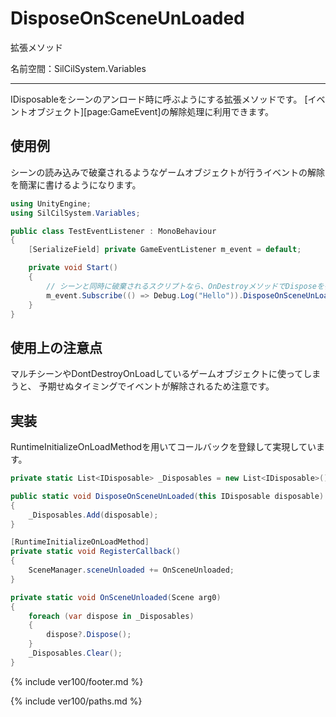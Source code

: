 # DisposeOnSceneUnLoaded

拡張メソッド

名前空間：SilCilSystem.Variables

---

IDisposableをシーンのアンロード時に呼ぶようにする拡張メソッドです。
[イベントオブジェクト][page:GameEvent]の解除処理に利用できます。

## 使用例

シーンの読み込みで破棄されるようなゲームオブジェクトが行うイベントの解除を簡潔に書けるようになります。

```cs
using UnityEngine;
using SilCilSystem.Variables;

public class TestEventListener : MonoBehaviour
{
    [SerializeField] private GameEventListener m_event = default;

    private void Start()
    {
        // シーンと同時に破棄されるスクリプトなら、OnDestroyメソッドでDisposeを書く必要がなくなります.
        m_event.Subscribe(() => Debug.Log("Hello")).DisposeOnSceneUnLoaded();
    }
}
```

## 使用上の注意点

マルチシーンやDontDestroyOnLoadしているゲームオブジェクトに使ってしまうと、
予期せぬタイミングでイベントが解除されるため注意です。

## 実装

RuntimeInitializeOnLoadMethodを用いてコールバックを登録して実現しています。

```cs
private static List<IDisposable> _Disposables = new List<IDisposable>(); 

public static void DisposeOnSceneUnLoaded(this IDisposable disposable)
{
    _Disposables.Add(disposable);
}

[RuntimeInitializeOnLoadMethod]
private static void RegisterCallback()
{
    SceneManager.sceneUnloaded += OnSceneUnloaded;
}

private static void OnSceneUnloaded(Scene arg0)
{
    foreach (var dispose in _Disposables)
    {
        dispose?.Dispose();
    }
    _Disposables.Clear();
}
```

<!--- footer --->

{% include ver100/footer.md %}

<!--- 参照 --->

{% include ver100/paths.md %}
